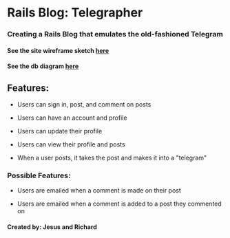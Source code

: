 # Rails Blog: Telegrapher

### Creating a Rails Blog that emulates the old-fashioned Telegram

#### See the site wireframe sketch [here](https://precursorapp.com/document/Telegrapher-blog-site-layout-17592202673193)
#### See the db diagram [here](https://precursorapp.com/document/rails-blog-db-diagram-17592202672264)

## Features:

* Users can sign in, post, and comment on posts

* Users can have an account and profile

* Users can update their profile

* Users can view their profile and posts

* When a user posts, it takes the post and makes it into a "telegram"

### Possible Features:

* Users are emailed when a comment is made on their post

* Users are emailed when a comment is added to a post they commented on

#### Created by: Jesus and Richard


